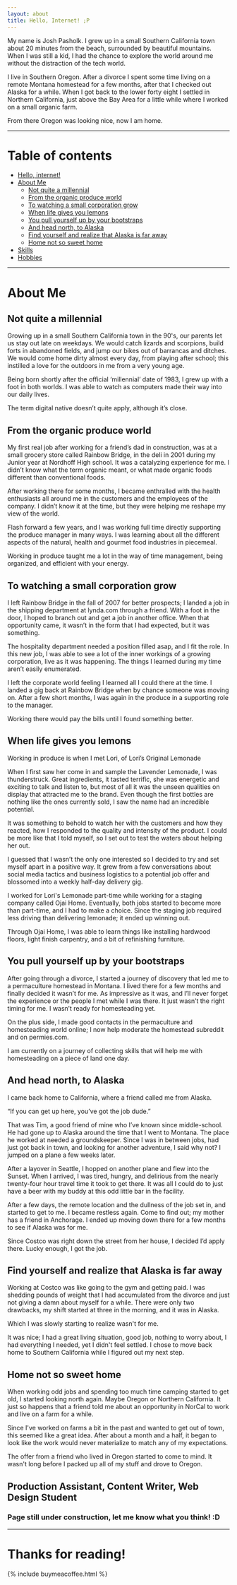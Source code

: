 ```yaml
---
layout: about
title: Hello, Internet! ;P
---
```


My name is Josh Pasholk. I grew up in a small Southern California town about 20 minutes from the beach, surrounded by beautiful mountains. When I was still a kid, I had the chance to explore the world around me without the distraction of the tech world.

I live in Southern Oregon. After a divorce I spent some time living on a remote Montana homestead for a few months, after that I checked out Alaska for a while. When I got back to the lower forty eight I settled in Northern California, just above the Bay Area for a little while where I worked on a small organic farm.

From there Oregon was looking nice, now I am home.

*****

# Table of contents

* [Hello, internet!](/aboutme/#hello-internet)
* [About Me](/aboutme/#about-me)
  * [Not quite a millennial](/aboutme/#not-quite-a-millennial)
  * [From the organic produce world](/aboutme/#from-the-organic-produce-world)
  * [To watching a small corporation grow](/aboutme/#to-watching-a-small-corporation-grow)
  * [When life gives you lemons](/aboutme/#when-life-gives-you-lemons)
  * [You pull yourself up by your bootstraps](/aboutme/#you-pull-yourself-up-by-your-bootstraps)
  * [And head north, to Alaska](/aboutme/#and-head-north-to-alaska)
  * [Find yourself and realize that Alaska is far away](#find-yourself-and-realize-that-alaska-is-far-away)
  * [Home not so sweet home](#home-not-so-sweet-home)
  <!--* [Production Assistant, Content Writer, Web Design Student](#production-assistant-content-writer-web-design-student)-->
* [Skills](/aboutme/#skills)
* [Hobbies](/aboutme/#hobbies)

*****

# About Me

## Not quite a millennial

Growing up in a small Southern California town in the 90's, our parents let us stay out late on weekdays. We would catch lizards and scorpions, build forts in abandoned fields, and jump our bikes out of barrancas and ditches. We would come home dirty almost every day, from playing after school; this instilled a love for the outdoors in me from a very young age.

Being born shortly after the official ‘millennial’ date of 1983, I grew up with a foot in both worlds. I was able to watch as computers made their way into our daily lives.

The term digital native doesn’t quite apply, although it’s close.

## From the organic produce world

My first real job after working for a friend’s dad in construction, was at a small grocery store called Rainbow Bridge, in the deli in 2001 during my Junior year at Nordhoff High school. It was a catalyzing experience for me. I didn’t know what the term organic meant, or what made organic foods different than conventional foods.

After working there for some months, I became enthralled with the health enthusiasts all around me in the customers and the employees of the company. I didn’t know it at the time, but they were helping me reshape my view of the world.

Flash forward a few years, and I was working full time directly supporting the produce manager in many ways. I was learning about all the different aspects of the natural, health and gourmet food industries in piecemeal.

Working in produce taught me a lot in the way of time management, being organized, and efficient with your energy.

## To watching a small corporation grow

I left Rainbow Bridge in the fall of 2007 for better prospects; I landed a job in the shipping department at lynda.com through a friend. With a foot in the door, I hoped to branch out and get a job in another office. When that opportunity came, it wasn’t in the form that I had expected, but it was something.

The hospitality department needed a position filled asap, and I fit the role. In this new job, I was able to see a lot of the inner workings of a growing corporation, live as it was happening. The things I learned during my time aren’t easily enumerated.

I left the corporate world feeling I learned all I could there at the time. I landed a gig back at Rainbow Bridge when by chance someone was moving on. After a few short months, I was again in the produce in a supporting role to the manager.

Working there would pay the bills until I found something better.

## When life gives you lemons

Working in produce is when I met Lori, of Lori’s Original Lemonade

When I first saw her come in and sample the Lavender Lemonade, I was thunderstruck. Great ingredients, it tasted terrific, she was energetic and exciting to talk and listen to, but most of all it was the unseen qualities on display that attracted me to the brand. Even though the first bottles are nothing like the ones currently sold, I saw the name had an incredible potential.

It was something to behold to watch her with the customers and how they reacted, how I responded to the quality and intensity of the product. I could be more like that I told myself, so I set out to test the waters about helping her out.

I guessed that I wasn’t the only one interested so I decided to try and set myself apart in a positive way. It grew from a few conversations about social media tactics and business logistics to a potential job offer and blossomed into a weekly half-day delivery gig.

I worked for Lori's Lemonade part-time while working for a staging company called Ojai Home. Eventually, both jobs started to become more than part-time, and I had to make a choice. Since the staging job required less driving than delivering lemonade; it ended up winning out.

Through Ojai Home, I was able to learn things like installing hardwood floors, light finish carpentry, and a bit of refinishing furniture.

## You pull yourself up by your bootstraps

After going through a divorce, I started a journey of discovery that led me to a permaculture homestead in Montana. I lived there for a few months and finally decided it wasn’t for me. As impressive as it was, and I’ll never forget the experience or the people I met while I was there. It just wasn’t the right timing for me. I wasn’t ready for homesteading yet.

On the plus side, I made good contacts in the permaculture and homesteading world online; I now help moderate the homestead subreddit and on permies.com.

I am currently on a journey of collecting skills that will help me with homesteading on a piece of land one day.

## And head north, to Alaska

I came back home to California, where a friend called me from Alaska.

“If you can get up here, you’ve got the job dude.”

That was Tim, a good friend of mine who I’ve known since middle-school. He had gone up to Alaska around the time that I went to Montana. The place he worked at needed a groundskeeper. Since I was in between jobs, had just got back in town, and looking for another adventure, I said why not? I jumped on a plane a few weeks later.

After a layover in Seattle, I hopped on another plane and flew into the Sunset. When I arrived, I was tired, hungry, and delirious from the nearly twenty-four hour travel time it took to get there. It was all I could do to just have a beer with my buddy at this odd little bar in the facility.

After a few days, the remote location and the dullness of the job set in, and started to get to me. I became restless again. Come to find out; my mother has a friend in Anchorage. I ended up moving down there for a few months to see if Alaska was for me.

Since Costco was right down the street from her house, I decided I’d apply there. Lucky enough, I got the job.

## Find yourself and realize that Alaska is far away

Working at Costco was like going to the gym and getting paid. I was shedding pounds of weight that I had accumulated from the divorce and just not giving a damn about myself for a while. There were only two drawbacks, my shift started at three in the morning, and it was in Alaska.

Which I was slowly starting to realize wasn't for me.

It was nice; I had a great living situation, good job, nothing to worry about, I had everything I needed, yet I didn't feel settled. I chose to move back home to Southern California while I figured out my next step.

## Home not so sweet home

When working odd jobs and spending too much time camping started to get old, I started looking north again. Maybe Oregon or Northern California. It just so happens that a friend told me about an opportunity in NorCal to work and live on a farm for a while.

Since I've worked on farms a bit in the past and wanted to get out of town, this seemed like a great idea. After about a month and a half, it began to look like the work would never materialize to match any of my expectations.

The offer from a friend who lived in Oregon started to come to mind. It wasn't long before I packed up all of my stuff and drove to Oregon.

## Production Assistant, Content Writer, Web Design Student

### Page still under construction, let me know what you think! :D

*****
<!--
# Skills

### General

* Lorem ipsum dolor sit amet, consectetur adipiscing elit.
* Mauris condimentum massa in orci eleifend, et porttitor justo feugiat.

### Technical

* Vestibulum diam eros, eleifend ut eros sed, facilisis tempor ante.
* Vivamus nisi felis, venenatis id porta nec, feugiat nec velit.

### Interpersonal

* In eu accumsan elit. Fusce dictum porttitor felis in auctor.
* Fusce ipsum erat, elementum id eros eu, iaculis commodo lorem.
* Cras iaculis nisl bibendum ultricies semper.

*****

# Hobbies

### Indoor

* Lorem ipsum dolor sit amet, consectetur adipiscing elit.
* Mauris condimentum massa in orci eleifend, et porttitor justo feugiat.
* Vestibulum diam eros, eleifend ut eros sed, facilisis tempor ante.

### Outdoor

* Vivamus nisi felis, venenatis id porta nec, feugiat nec velit.
* In eu accumsan elit. Fusce dictum porttitor felis in auctor.
* Fusce ipsum erat, elementum id eros eu, iaculis commodo lorem.
* Cras iaculis nisl bibendum ultricies semper.

*****
-->

# Thanks for reading!

{% include buymeacoffee.html %}
